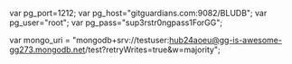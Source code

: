 var pg_port=1212;
var pg_host="gitguardians.com:9082/BLUDB";
var pg_user="root";
var pg_pass="sup3rstr0ngpass1ForGG";

var mongo_uri = "mongodb+srv://testuser:hub24aoeu@gg-is-awesome-gg273.mongodb.net/test?retryWrites=true&w=majority";
